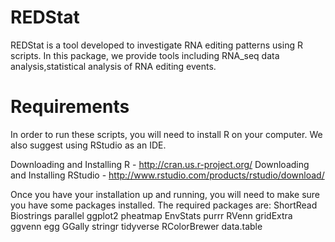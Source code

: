 # REDStat
REDStat is a tool developed to investigate RNA editing patterns using R scripts.
In this package, we provide tools including RNA_seq data analysis,statistical analysis of RNA editing events.

# Requirements
In order to run these scripts, you will need to install R on your computer. We also suggest using RStudio as an IDE.

  Downloading and Installing R - http://cran.us.r-project.org/
  Downloading and Installing RStudio - http://www.rstudio.com/products/rstudio/download/

Once you have your installation up and running, you will need to make sure you have some packages installed. The required packages are:
ShortRead
Biostrings
parallel
ggplot2
pheatmap
EnvStats
purrr
RVenn
gridExtra
ggvenn
egg
GGally
stringr
tidyverse
RColorBrewer
data.table
